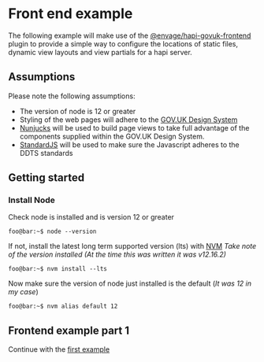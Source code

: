 # Front end example

The following example will make use of the [@envage/hapi-govuk-frontend](https://www.npmjs.com/package/@envage/hapi-govuk-frontend)
plugin to provide a simple way to configure the locations of static files, dynamic view layouts and view partials
for a hapi server.

## Assumptions
Please note the following assumptions:
- The version of node is 12 or greater
- Styling of the web pages will adhere to the [GOV.UK Design System](https://design-system.service.gov.uk)
- [Nunjucks](https://mozilla.github.io/nunjucks/) will be used to build page views to take
 full advantage of the components supplied within the GOV.UK Design System.
- [StandardJS](https://standardjs.com/) will be used to make sure the Javascript adheres to the DDTS standards

## Getting started

### Install Node
Check node is installed and is version 12 or greater
```console
foo@bar:~$ node --version
```

If not, install the latest long term supported version (lts) with [NVM](https://github.com/nvm-sh/nvm)
_Take note of the version installed (At the time this was written it was v12.16.2)_
```console
foo@bar:~$ nvm install --lts
```

Now make sure the version of node just installed is the default (_It was 12 in my case_)
```console
foo@bar:~$ nvm alias default 12
```

## Frontend example part 1
Continue with the [first example](https://github.com/DEFRA/hapi-govuk-examples/tree/master/front-end-examples/frontend-example-1)